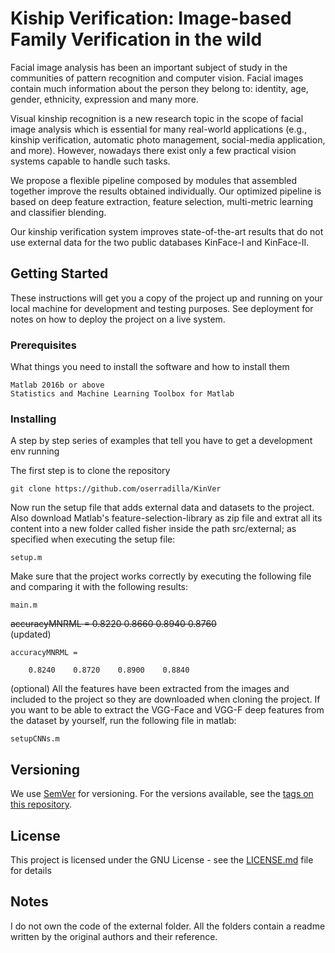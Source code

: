 # Kiship Verification: Image-based Family Verification in the wild

Facial image analysis has been an important subject of study in the communities of pattern recognition and computer vision. Facial images contain much information about the person they belong to: identity, age, gender, ethnicity, expression and many more.

Visual kinship recognition is a new research topic in the scope of facial image analysis which is essential for many real-world applications (e.g., kinship verification, automatic photo management, social-media application, and more). However, nowadays there exist only a few practical vision systems capable to handle such tasks.

We propose a flexible pipeline composed by modules that assembled together improve the results obtained individually. Our optimized pipeline is based on deep feature extraction, feature selection, multi-metric learning and classifier blending.

Our kinship verification system improves state-of-the-art results that do not use external data for the two public databases KinFace-I and KinFace-II.

## Getting Started

These instructions will get you a copy of the project up and running on your local machine for development and testing purposes. See deployment for notes on how to deploy the project on a live system.

### Prerequisites

What things you need to install the software and how to install them

```
Matlab 2016b or above
Statistics and Machine Learning Toolbox for Matlab
```

### Installing

A step by step series of examples that tell you have to get a development env running

The first step is to clone the repository

```
git clone https://github.com/oserradilla/KinVer
```

Now run the setup file that adds external data and datasets to the project. Also download Matlab's feature-selection-library as zip file and extrat all its content into a new folder called fisher inside the path src/external; as specified when executing the setup file:
```
setup.m
```

Make sure that the project works correctly by executing the following file and comparing it with the following results:

```
main.m
```
~~accuracyMNRML =
    0.8220    0.8660    0.8940    0.8760~~    
(updated)
```
accuracyMNRML =

    0.8240    0.8720    0.8900    0.8840
```

(optional) All the features have been extracted from the images and included to the project so they are downloaded when cloning the project. If you want to be able to extract the VGG-Face and VGG-F deep features from the dataset by yourself, run the following file in matlab:

```
setupCNNs.m
```
## Versioning

We use [SemVer](http://semver.org/) for versioning. For the versions available, see the [tags on this repository](https://github.com/oserradilla/KinVer/tags). 

## License

This project is licensed under the GNU License - see the [LICENSE.md](LICENSE.md) file for details

## Notes

I do not own the code of the external folder. All the folders contain a readme written by the original authors and their reference.
